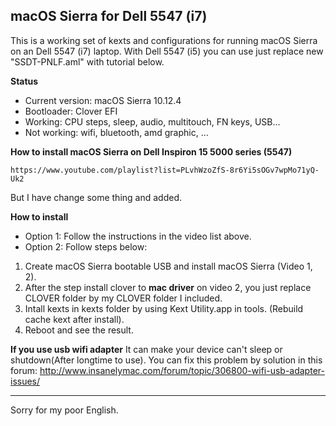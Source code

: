 macOS Sierra for Dell 5547 (i7)
-------------------------------

This is a working set of kexts and configurations for running macOS Sierra on an Dell 5547 (i7) laptop.
With Dell 5547 (i5) you can use just replace new "SSDT-PNLF.aml" with tutorial below. 

**Status**
 - Current version: macOS Sierra 10.12.4
 - Bootloader: Clover EFI
 - Working: CPU steps, sleep, audio, multitouch, FN keys, USB...
 - Not working: wifi, bluetooth, amd graphic, ...

**How to install macOS Sierra on Dell Inspiron 15 5000 series (5547)**

    https://www.youtube.com/playlist?list=PLvhWzoZfS-8r6Yi5sOGv7wpMo71yQ-Uk2

But I have change some thing and added.

**How to install** 
 - Option 1: Follow the instructions in the video list above.
 - Option 2: Follow steps below:

> 
 1. Create macOS Sierra bootable USB and install macOS Sierra (Video 1, 2).
 2. After the step install clover to **mac driver** on video 2, you just replace CLOVER folder by my CLOVER folder I included.
 3. Intall kexts in kexts folder by using Kext Utility.app in tools. (Rebuild cache kext after install).
 4. Reboot and see the result.

**If you use usb wifi adapter**
It can make your device can't sleep or shutdown(After longtime to use). You can fix this problem by solution in this forum: http://www.insanelymac.com/forum/topic/306800-wifi-usb-adapter-issues/


----------
Sorry for my poor English.

 